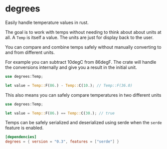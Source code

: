 # degrees

Easily handle temperature values in rust.

The goal is to work with temps without needing to think about about units at all. A `Temp` is itself a value. The units are just for display back to the user.

You can compare and combine temps safely without manually converting to and from different units.

For example you can subtract 10degC from 86degF. The crate will handle the conversions internally and give you a result in the initial unit.

```rust
use degrees:Temp;

let value = Temp::F(86.) - Temp::C(10.); // Temp::F(36.0)
```

This also means you can safely compare temperatures in two different units

```rust
use degrees:Temp;

let value = Temp::F(86.) == Temp::C(30.); // true
```

Temps can be safely serialized and deserialized using serde when the `serde` feature is enabled.

```toml
[dependencies]
degrees = { version = "0.3", features = ["serde"] }
```
